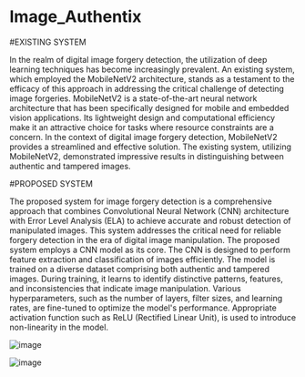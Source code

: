 # Image_Authentix

#EXISTING SYSTEM

In the realm of digital image forgery detection, the utilization of deep learning techniques has become increasingly prevalent. An existing system, which employed the MobileNetV2 architecture, stands as a testament to the efficacy of this approach in addressing the critical challenge of detecting image forgeries. MobileNetV2 is a state-of-the-art neural network architecture that has been specifically designed for mobile and embedded vision applications. Its lightweight design and computational efficiency make it an attractive choice for tasks where resource constraints are a concern. In the context of digital image forgery detection, MobileNetV2 provides a streamlined and effective solution. The existing system, utilizing MobileNetV2, demonstrated impressive results in distinguishing between authentic and tampered images.

#PROPOSED SYSTEM

The proposed system for image forgery detection is a comprehensive approach that combines Convolutional Neural Network (CNN) architecture with Error Level Analysis (ELA) to achieve accurate and robust detection of manipulated images. This system addresses the critical need for reliable forgery detection in the era of digital image manipulation. The proposed system employs a CNN model as its core. The CNN is designed to perform feature extraction and classification of images efficiently. The model is trained on a diverse dataset comprising both authentic and tampered images. During training, it learns to identify distinctive patterns, features, and inconsistencies that indicate image manipulation. Various hyperparameters, such as the number of layers, filter sizes, and learning rates, are fine-tuned to optimize the model's performance. Appropriate activation function such as ReLU (Rectified Linear Unit), is used to introduce non-linearity in the model. 

![image](https://github.com/user-attachments/assets/f91fef82-9066-46b8-8b04-e63eca3ea1da)

![image](https://github.com/user-attachments/assets/be2928f3-d278-4d1f-af58-17c0d2f38b83)



